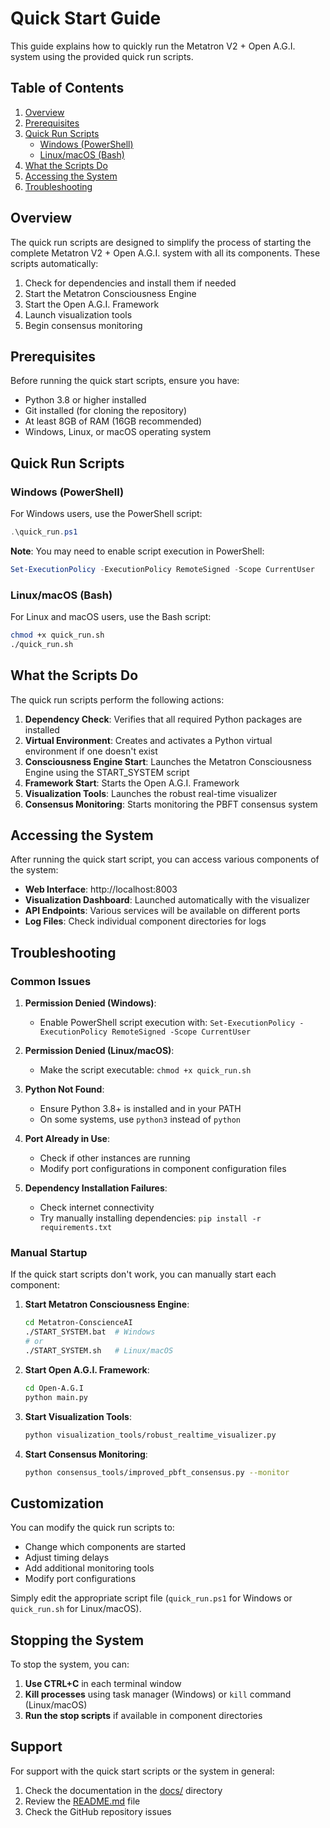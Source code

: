 # Quick Start Guide

This guide explains how to quickly run the Metatron V2 + Open A.G.I. system using the provided quick run scripts.

## Table of Contents
1. [Overview](#overview)
2. [Prerequisites](#prerequisites)
3. [Quick Run Scripts](#quick-run-scripts)
   - [Windows (PowerShell)](#windows-powershell)
   - [Linux/macOS (Bash)](#linuxmacos-bash)
4. [What the Scripts Do](#what-the-scripts-do)
5. [Accessing the System](#accessing-the-system)
6. [Troubleshooting](#troubleshooting)

## Overview

The quick run scripts are designed to simplify the process of starting the complete Metatron V2 + Open A.G.I. system with all its components. These scripts automatically:

1. Check for dependencies and install them if needed
2. Start the Metatron Consciousness Engine
3. Start the Open A.G.I. Framework
4. Launch visualization tools
5. Begin consensus monitoring

## Prerequisites

Before running the quick start scripts, ensure you have:

- Python 3.8 or higher installed
- Git installed (for cloning the repository)
- At least 8GB of RAM (16GB recommended)
- Windows, Linux, or macOS operating system

## Quick Run Scripts

### Windows (PowerShell)

For Windows users, use the PowerShell script:

```powershell
.\quick_run.ps1
```

**Note**: You may need to enable script execution in PowerShell:
```powershell
Set-ExecutionPolicy -ExecutionPolicy RemoteSigned -Scope CurrentUser
```

### Linux/macOS (Bash)

For Linux and macOS users, use the Bash script:

```bash
chmod +x quick_run.sh
./quick_run.sh
```

## What the Scripts Do

The quick run scripts perform the following actions:

1. **Dependency Check**: Verifies that all required Python packages are installed
2. **Virtual Environment**: Creates and activates a Python virtual environment if one doesn't exist
3. **Consciousness Engine Start**: Launches the Metatron Consciousness Engine using the START_SYSTEM script
4. **Framework Start**: Starts the Open A.G.I. Framework
5. **Visualization Tools**: Launches the robust real-time visualizer
6. **Consensus Monitoring**: Starts monitoring the PBFT consensus system

## Accessing the System

After running the quick start script, you can access various components of the system:

- **Web Interface**: http://localhost:8003
- **Visualization Dashboard**: Launched automatically with the visualizer
- **API Endpoints**: Various services will be available on different ports
- **Log Files**: Check individual component directories for logs

## Troubleshooting

### Common Issues

1. **Permission Denied (Windows)**:
   - Enable PowerShell script execution with: `Set-ExecutionPolicy -ExecutionPolicy RemoteSigned -Scope CurrentUser`

2. **Permission Denied (Linux/macOS)**:
   - Make the script executable: `chmod +x quick_run.sh`

3. **Python Not Found**:
   - Ensure Python 3.8+ is installed and in your PATH
   - On some systems, use `python3` instead of `python`

4. **Port Already in Use**:
   - Check if other instances are running
   - Modify port configurations in component configuration files

5. **Dependency Installation Failures**:
   - Check internet connectivity
   - Try manually installing dependencies: `pip install -r requirements.txt`

### Manual Startup

If the quick start scripts don't work, you can manually start each component:

1. **Start Metatron Consciousness Engine**:
   ```bash
   cd Metatron-ConscienceAI
   ./START_SYSTEM.bat  # Windows
   # or
   ./START_SYSTEM.sh   # Linux/macOS
   ```

2. **Start Open A.G.I. Framework**:
   ```bash
   cd Open-A.G.I
   python main.py
   ```

3. **Start Visualization Tools**:
   ```bash
   python visualization_tools/robust_realtime_visualizer.py
   ```

4. **Start Consensus Monitoring**:
   ```bash
   python consensus_tools/improved_pbft_consensus.py --monitor
   ```

## Customization

You can modify the quick run scripts to:

- Change which components are started
- Adjust timing delays
- Add additional monitoring tools
- Modify port configurations

Simply edit the appropriate script file (`quick_run.ps1` for Windows or `quick_run.sh` for Linux/macOS).

## Stopping the System

To stop the system, you can:

1. **Use CTRL+C** in each terminal window
2. **Kill processes** using task manager (Windows) or `kill` command (Linux/macOS)
3. **Run the stop scripts** if available in component directories

## Support

For support with the quick start scripts or the system in general:

1. Check the documentation in the [docs/](docs/) directory
2. Review the [README.md](README.md) file
3. Check the GitHub repository issues